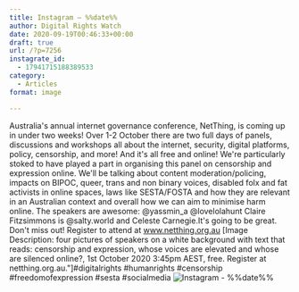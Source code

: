 ```yaml
---
title: Instagram – %%date%%
author: Digital Rights Watch
date: 2020-09-19T00:46:33+00:00
draft: true
url: /?p=7256
instagrate_id:
  - 17941715188389533
category:
  - Articles
format: image

---
```

Australia's annual internet governance conference, NetThing, is coming up in under two weeks! Over 1-2 October there are two full days of panels, discussions and workshops all about the internet, security, digital platforms, policy, censorship, and more! And it's all free and online! We're particularly stoked to have played a part in organising this panel on censorship and expression online. We'll be talking about content moderation/policing, impacts on BIPOC, queer, trans and non binary voices, disabled folx and fat activists in online spaces, laws like SESTA/FOSTA and how they are relevant in an Australian context and overall how we can aim to minimise harm online. The speakers are awesome: @yassmin_a @lovelolahunt Claire Fitzsimmons is @salty.world and Celeste Carnegie.It's going to be great. Don't miss out! Register to attend at www.netthing.org.au [Image Description: four pictures of speakers on a white background with text that reads: censorship and expression, whose voices are elevated and whose are silenced online?, 1st October 2020 3:45pm AEST, free. Register at netthing.org.au."]#digitalrights #humanrights #censorship #freedomofexpression #sesta #socialmedia
<img decoding="async" src="/wp-content/uploads/2020/09/119664636_655402958718587_4794829901053368586_n.mp4" alt="Instagram - %%date%%" />

